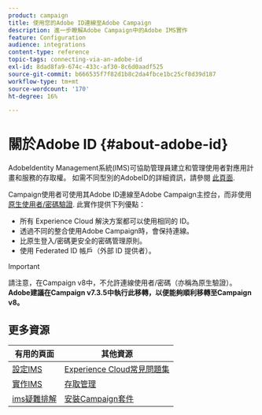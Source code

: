 ```yaml
---
product: campaign
title: 使用您的Adobe ID連線至Adobe Campaign
description: 進一步瞭解Adobe Campaign中的Adobe IMS實作
feature: Configuration
audience: integrations
content-type: reference
topic-tags: connecting-via-an-adobe-id
exl-id: 8dad8fa9-674c-433c-af30-8c6d0aadf525
source-git-commit: b666535f7f82d1b8c2da4fbce1bc25cf8d39d187
workflow-type: tm+mt
source-wordcount: '170'
ht-degree: 16%

---
```


# 關於Adobe ID {#about-adobe-id}

AdobeIdentity Management系統(IMS)可協助管理員建立和管理使用者對應用計畫和服務的存取權。 如需不同型別的AdobeID的詳細資訊，請參閱 [此頁面](https://helpx.adobe.com/tw/enterprise/using/identity.html).

Campaign使用者可使用其Adobe ID連線至Adobe Campaign主控台，而非使用 [原生使用者/密碼驗證](../../platform/using/access-management-operators.md). 此實作提供下列優點：

* 所有 Experience Cloud 解決方案都可以使用相同的 ID。
* 透過不同的整合使用Adobe Campaign時，會保持連線。
* 比原生登入/密碼更安全的密碼管理原則。
* 使用 Federated ID 帳戶（外部 ID 提供者）。

>[!IMPORTANT]
>
> 請注意，在Campaign v8中，不允許連線使用者/密碼（亦稱為原生驗證）。 **Adobe建議在Campaign v7.3.5中執行此移轉，以便能夠順利移轉至Campaign v8。**


<!--
>[!IMPORTANT]
>
>If you are connecting to Campaign through Adobe Identity Service (IMS), you need to upgrade to the latest build to be able to connect to Campaign after **June 30, 2021**. This upgrade is mandatory for both Campaign server and client console. 
>
>Depending on your current version, you must upgrade to one of the following releases: 
>
> * [Campaign [!DNL Gold Standard] 11](../../rn/using/gold-standard.md)
> * [Campaign 21.1.4](../../rn/using/latest-release.md)
>
>[Learn more about IMS updates](../../technotes/using/ims-updates.md)
-->

## 更多資源

| 有用的頁面 | 其他資源 |
|---|---|
| [設定IMS](../../integrations/using/configuring-ims.md) | [Experience Cloud常見問題集](https://experienceleague.adobe.com/docs/core-services/interface/manage-users-and-products/faq.html) |
| [實作IMS](../../integrations/using/implementing-ims.md) | [存取管理](../../platform/using/access-management.md) |
| [ims疑難排解](../../integrations/using/ims-troubleshooting.md) | [安裝Campaign套件](../../installation/using/installing-campaign-standard-packages.md) |
